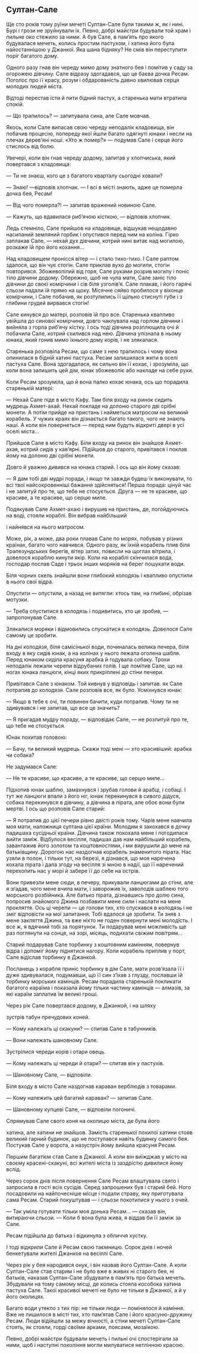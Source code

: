 ## Султан-Сале

Ще сто років тому руїни мечеті Султан-Сале були такими ж, як і нині.
Бурі і грози не зруйнували їх.
Певно, добрі майстри будували той храм і пильне око стежило за ними.
А був Сале, в пам’ять про якого будувалася мечеть, колись простим пастухом, і хатина його була найостаннішою у Джанкої.
Яка шана бідняку?
Не смів він переступити поріг багатого дому.

Одного разу гнав він череду мимо дому знатного бея і помітив у саду за огорожею дівчину.
Сале відразу здогадався, що це баєва дочка Ресам.
Поголос про її красу, розум і обдарованість давно хвилював серця молодих людей міста.

Відтоді перестав їсти й пити бідний пастух, а старенька мати втратила спокій.

— Що трапилось? — запитувала сина, але Сале мовчав.

Якось, коли Сале випасав свою череду неподалік кладовища, він побачив процесію, попереду якої йшли багато одягнуті юнаки і несли на плечах дерев’яні ноші.
«Хто ж помер?» — подумав Сале і серце його стислось від болю.

Увечері, коли він гнав череду додому, запитав у хлопчиська, який повертався з кладовища:

— Ти не знаєш, кого це з багатого кварталу сьогодні ховали?

— Знаю! —відповів хлопчак. — І всі в місті знають, адже це померла дочка бея, Ресам!

— Від чого померла?! — запитав вражений новиною Сале.

— Кажуть, що вдавилася риб’ячою кісткою, — відповів хлопчик.

Ледь стемніло, Сале прийшов на кладовище, відшукав нещодавно насипаний земляний горбик і опустився перед ним на коліна.
Гірко заплакав Сале, — нехай дух дівчини, котрий нині витає над могилою, розкаже їй про його кохання...

Над кладовищем пронісся вітер — і стало тихо-тихо.
І Сале раптом здалося, що він чує стогін.
Сале приклав вухо до могили, стогін повторився.
Збожеволілий від горя, Сале руками розрив могилу і поніс тіло дівчини додому.
Обережно, щоб не чула мати, Сале заніс тіло дівчини до своєї комірчини і сів біля узголів’я.
Сале плакав, і його гарячі сльози падали їй прямо на щоку.
Місячне сяйво пробилося у віконце комірчини, і Сале побачив, як розтулились її щільно стиснуті губи і з глибини грудей вирвався стогін!

Сале кинувся до матері, розповів їй про все.
Старенька квапливо увійшла до синової комірчини, довго чаклувала над горлом дівчини і вийняла з горла риб’ячу кістку.
І ось тоді дівчина розплющила очі й побачила Сале, котрий схилився над нею.
Дівчина упізнала в ньому юнака, який гонив мимо їхнього дому корів, і не злякалася.

Старенька розповіла Ресам, що саме з нею трапилось і чому вона опинилася в бідній хатині пастуха.
Ресам залишилася жити в оселі пастуха Сале.
Вона здогадалася, як сильно він її кохає, і зрозуміла, що коли вона залишить цей дім, юнак збожеволіє або накладе на себе руки.

Коли Ресам зрозуміла, що й вона палко кохає юнака, ось що порадила старенькій матері:

— Нехай Сале піде в місто Кафу.
Там біля входу на ринок сидить мудрець Ахмет-ахай.
Нехай покладе на долоню старого дві срібні монети.
А потім прийде на пристань і найметься матросом на великий корабель.
У чужих краях він дізнається багато такого, чого не знають наші.
А коли він повернеться — перед ним будуть відкриті двері в усі оселі міста...

Прийшов Сале в місто Кафу.
Біля входу на ринок він знайшов Ахмет-ахая, котрий сидів у кав’ярні.
Підійшов до старого, привітався і поклав йому на долоню дві срібні монети.

Довго й уважно дивився на юнака старий.
І ось що він йому сказав:

— Я дам тобі дві мудрі поради, і якщо ти завжди будеш їх виконувати, то всі твої найсокровенніші бажання здійсняться!
Перша порада: цінуй час і не запитуй про те, що тебе не стосується.
Друга — не те красиве, що красиве, а те красиве, що серцю миле.

Подякував Сале Ахмет-ахаю і вирушив на пристань, де, погойдуючись на воді, стояли кораблі.
Він вибрав найбільший

і найнявся на нього матросом.

Може, рік, а може, два роки плавав Сале по морях, побував у різних країнах, багато чого навчився.
Одного разу, як їхній корабель плив біля Трапезундських берегів, вітер затих, повисли на щоглах вітрила, і довелося кораблю кинути якір.
Коли на кораблі скінчилася вода, господар послав Саде і трьох інших моряків на берег пошукати води.

Біля чорних скель знайшли вони глибокий колодязь і квапливо опустили в нього свої відра.

Опустити — опустили, а назад не витягли: хтось там, на глибині, обрізав мотузки.

— Треба спуститися в колодязь і подивитись, хто це зробив, — запропонував Сале.

Злякалися моряки і відмовились спускатися в колодязь.
Довелося Сале самому це зробити.

На дні колодязя, біля самісінької води, починалась велика печера, біля входу в яку сидів юнак, а на колінах у нього лежала оголена шабля.
Перед юнаком сиділа красуня арабка й годувала собаку.
Трохи неподалік лежали черепи відрубаних голів.
І ще помітив Сале, що на ногах юнака ланцюги, кінці яких прикріплені до стіни печери.

Привітався Сале з юнаком.
Той кивнув у відповідь і запитав.
як Сале потрапив до колодязя.
Сале розповів все, як було.
Усміхнувся юнак:

— Якщо в тебе є очі, ти повинен бачити, куди потрапив.
Чому ти не здивувався і не запитав, що все це значить?

— Я пригадав мудру пораду, — відповідає Сале, — не розпитуй про те, що тебе не стосується.

Юнак похитав головою:

— Бачу, ти великий мудрець.
Скажи тоді мені — хто красивіший: арабка чи собака?

Не задумався Сале:

— Не те красиве, що красиве, а те красиве, що серцю миле...

Підхопив юнак шаблю, замахнувся і зрубав голови й арабці, і собаці.
І тут же ланцюги впали з його ніг, юнак перекинувся в сивого дідуся, собака перекинувся в дівчину, а дівчина в пірата, але обоє вони були мертві.
І ось що розповів Сале старий:

— Я потрапив до цієї печери рівно двісті років тому.
Чарів мене навчила моя мати, наложниця султана цієї країни.
Молодим я закохався в дочку падишаха сусідньої країни.
Дівчина також покохала мене і погодилася вийти заміж.
Відбулося весілля, падишах дав нам найбільший корабель, завантажив його золотом та коштовностями, і ми вирушили до мене на батьківщину.
Дорогою нас наздогнав корабель знаменитого пірата.
Нас узяли в полон, і тільки тут, на березі, я дізнався, що моя наречена кохала пірата і дала згоду на весілля зі мною в надії, що її наречений перехопить нас у морі й забере її до себе на острів.

Вони привезли мене сюди, в печеру, прикували ланцюгами до стіни, але я згадав, чого мене вчила мати, і заворожив їх, заволодів шаблею того морського розбійника.
Але батько пірата, дізнавшись про долю сина, попросив знайомого Джина позбавити мене сили і наслати на мене прокляття.
Ось ці черепи — це голови тих, хто спускався в колодязь і не зміг відповісти на мої запитання.
Тобі вдалося це зробити.
Ти зняв з мене закляття Джина, та вже ніхто не годен повернути мені молодість.
І все ж, я вдячний тобі за порятунок.
Ти подарував мені можливість ще раз поглянути на сонце, на зорі, місяць, подихати свіжим повітрям...

Старий подарував Сале торбинку з коштовним камінням, повернув відра і допоміг йому піднятися нагору.
Коли корабель приплив у порт, Сале відіслав торбинку в Джанкой.

Посланець з корабля приніс торбинку в дім Сале, мати розв’язала її і дуже здивувалася, подумавши, що її син з’їхав з глузду, пославши їй торбинку морських камінців.
Ресам порадила старенькій покликати багатого караїма і показала йому тільки частину камінців — алмазів, за які караїм заплатив їм великі гроші.

Через рік Сале повертався додому, в Джанкой, і на шляху

зустрів табун пречудових коней.

— Кому належать ці скакуни? — спитав Сале в табунників.

— Вони належать шановному Сале.

Зустрілися череди корів і отари овець.

— Кому належать ці череди й отари? — спитав він у пастухів.

— Шановному Сале, — відповіли.

Біля входу в місто Сале наздогнав караван верблюдів з товарами.

— Кому належить цей багатий караван? — запитав Сале.

— Шановному купцеві Сале, — відповіли погоничі.

Спрямував Сале свого коня на околицю міста, де була його

хатина, але хатини не знайшов.
Замість старенької похилої хатини стояв великий гарний будинок, що не поступався навіть будинку самого бея.
Постукав Сале у ворота, а назустріч йому вийшла красуня Ресам.

Першим багатієм став Сале в Джанкої.
А коли він виїжджав у місто на своєму красені-скакуні, всі жителі міста із заздрістю дивилися йому вслід.

Через сорок днів після повернення Сале Ресам влаштувала свято і запросила в гості всіх сусідів.
Серед запрошених був і старий бей.
Ного посадовили на найпочесніше місце і подали страву, яку приготувала сама Ресам.
Старий покуштував — і сльози покотилися у нього з очей.

— Так уміла готувати тільки моя донька Ресам... — сказав він, витираючи сльози. — Коли б вона була жива, я віддав би її заміж за Сале.

Ресам підійшла до батька і відкинула з обличчя хустку.

І тоді відкрили Сале й Ресам свою таємницю.
Сорок днів і ночей бенкетували жителі Джанкоя на весіллі Сале.

Через рік у бея народився онук, і він назвав його Султан-Сале.
А коли Султан-Сале став старим і не було вже в живих ні старого бея, ні батьків, наказав Султан-Сале збудувати в пам’ять про батька мечеть.
Збудували на тому самому місці, де колись стояла кособока хатина пастуха Сале.
Такої красивої мечеті не було не тільки в Джанкої, а й у його околицях.

Багато води утекло з тих пір: не тільки люди — помінялося й каміння.
Вже не лишилося в місті тих, хто пам’ятав Сале і його красуню-дружину Ресам.
Люди відійшли за межу вічності, а стіни мечеті Султан-Сале стоять, як стояли, горді своїми арками, поясами, мозаїкою.

Певно, добрі майстри будували мечеть і пильні очі спостерігали за ними, щоб і наступні покоління могли милуватися нетлінною красою.
